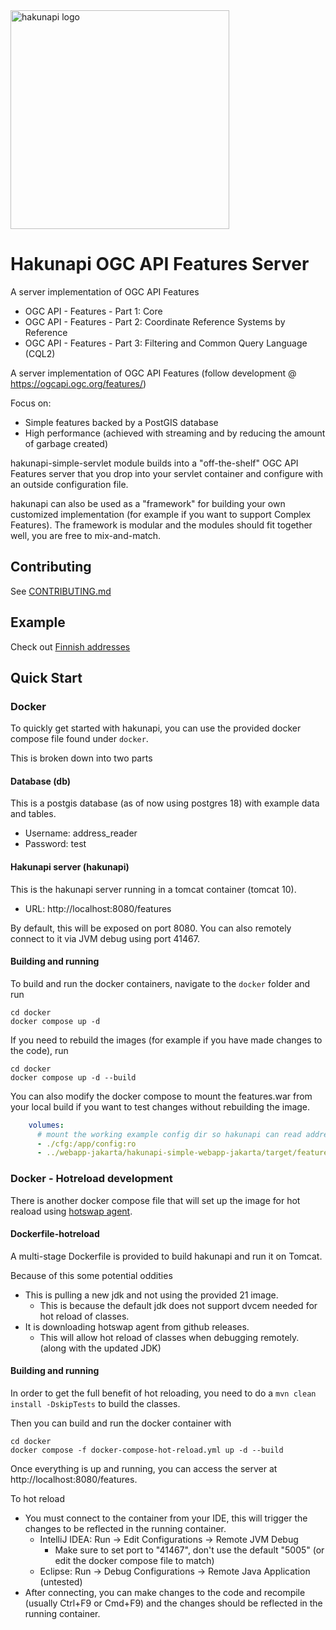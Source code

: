 <img src="hakunapi_logo_v1.png" alt="hakunapi logo" width="350"/>

# Hakunapi OGC API Features Server

A server implementation of OGC API Features

* OGC API - Features - Part 1: Core
* OGC API - Features - Part 2: Coordinate Reference Systems by Reference
* OGC API - Features - Part 3: Filtering and Common Query Language (CQL2)

A server implementation of OGC API Features
(follow development @ https://ogcapi.ogc.org/features/)

Focus on:

* Simple features backed by a PostGIS database
* High performance (achieved with streaming and by reducing the amount of garbage created)

hakunapi-simple-servlet module builds into a "off-the-shelf" OGC API Features server that you drop into your servlet
container and configure with an outside configuration file.

hakunapi can also be used as a "framework" for building your own customized implementation (for example if you want to
support Complex Features). The framework is modular and the modules should fit together well, you are free to
mix-and-match.

## Contributing

See [CONTRIBUTING.md](CONTRIBUTING.md)

## Example

Check out [Finnish addresses](examples/finnish_addresses)

## Quick Start

### Docker

To quickly get started with hakunapi, you can use the provided docker compose file found under `docker`.

This is broken down into two parts

#### Database (db)

This is a postgis database (as of now using postgres 18) with example data and tables.

- Username: address_reader
- Password: test

#### Hakunapi server (hakunapi)

This is the hakunapi server running in a tomcat container (tomcat 10).

- URL: http://localhost:8080/features

By default, this will be exposed on port 8080.
You can also remotely connect to it via JVM debug using port 41467.

#### Building and running

To build and run the docker containers, navigate to the `docker` folder and run

```shell
cd docker
docker compose up -d
```

If you need to rebuild the images (for example if you have made changes to the code), run

```shell
cd docker
docker compose up -d --build
```

You can also modify the docker compose to mount the features.war from your local build if you want to test changes without rebuilding the image.

```yaml
    volumes:
      # mount the working example config dir so hakunapi can read addresses.properties (read-only)
      - ./cfg:/app/config:ro 
      - ../webapp-jakarta/hakunapi-simple-webapp-jakarta/target/features.war:/usr/local/tomcat/webapps/features.war:ro
```

### Docker - Hotreload development

There is another docker compose file that will set up the image for hot reaload using [hotswap agent](https://hotswapagent.org/index.html).

#### Dockerfile-hotreload

A multi-stage Dockerfile is provided to build hakunapi and run it on Tomcat.

Because of this some potential oddities

- This is pulling a new jdk and not using the provided 21 image.
    - This is because the default jdk does not support dvcem needed for hot reload of classes.
- It is downloading hotswap agent from github releases.
    - This will allow hot reload of classes when debugging remotely. (along with the updated JDK)

#### Building and running

In order to get the full benefit of hot reloading, you need to do a `mvn clean install -DskipTests` to build the
classes.

Then you can build and run the docker container with

```shell
cd docker
docker compose -f docker-compose-hot-reload.yml up -d --build
```

Once everything is up and running, you can access the server at http://localhost:8080/features.

To hot reload
 - You must connect to the container from your IDE, this will trigger the changes to be reflected in the running container.
   - IntelliJ IDEA: Run -> Edit Configurations -> Remote JVM Debug
     - Make sure to set port to "41467", don't use the default "5005" (or edit the docker compose file to match)
   - Eclipse: Run -> Debug Configurations -> Remote Java Application (untested)
 - After connecting, you can make changes to the code and recompile (usually Ctrl+F9 or Cmd+F9) and the changes should be reflected in the running container.